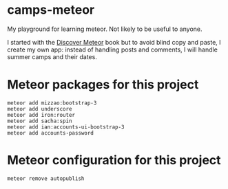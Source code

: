 camps-meteor
============

My playground for learning meteor. Not likely to be useful to anyone.

I started with the [Discover Meteor](https://www.discovermeteor.com) book but to avoid blind copy and paste, I create my own app: instead of handling posts and comments, I will handle summer camps and their dates.

Meteor packages for this project
================================

```shell
meteor add mizzao:bootstrap-3
meteor add underscore
meteor add iron:router
meteor add sacha:spin
meteor add ian:accounts-ui-bootstrap-3
meteor add accounts-password
```

Meteor configuration for this project
=====================================

```shell
meteor remove autopublish
```
